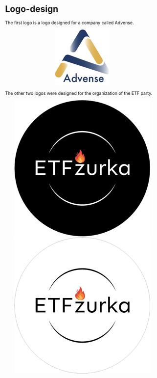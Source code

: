 # Logo-design

The first logo is a logo designed for a company called Advense.

<p align="center">
  <img src="./AdvenseLogo/konacneVerzije/konacnaVerzija.png">
</p>

The other two logos were designed for the organization of the ETF party.

<p align="center">
  <img src="./etfZurkaLogo/formati/PNG/crniPNG.png">

  <img src="./etfZurkaLogo/formati/PNG/beliOkvirPNG.png">
</p>
